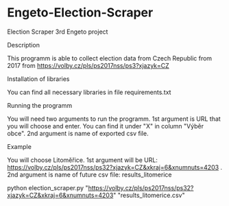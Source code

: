 # Engeto-Election-Scraper

Election Scraper 3rd Engeto project

Description

This programm is able to collect election data from Czech Republic from 2017 from https://volby.cz/pls/ps2017nss/ps3?xjazyk=CZ

Installation of libraries

You can find all necessary libraries in file requirements.txt

Running the programm

You will need two arguments to run the programm. 
1st argument is URL that you will choose and enter. You can find it under "X" in column "Výběr obce".
2nd argument is name of exported csv file.

Example

You will choose Litoměřice. 
1st argument will be URL: https://volby.cz/pls/ps2017nss/ps32?xjazyk=CZ&xkraj=6&xnumnuts=4203 . 
2nd argument is name of future csv file: results_litomerice

python election_scraper.py "https://volby.cz/pls/ps2017nss/ps32?xjazyk=CZ&xkraj=6&xnumnuts=4203" "results_litomerice.csv"
